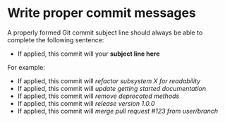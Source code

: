 # Write proper commit messages

A properly formed Git commit subject line should always be able to complete the following sentence:

- If applied, this commit will your **subject line here**

For example:

- If applied, this commit will *refactor subsystem X for readability*
- If applied, this commit will *update getting started documentation*
- If applied, this commit will *remove deprecated methods*
- If applied, this commit will *release version 1.0.0*
- If applied, this commit will *merge pull request #123 from user/branch*
